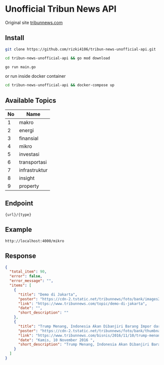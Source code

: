 # Unofficial Tribun News API

Original site [tribunnews.com](https://www.tribunnews.com)

## Install

```bash
git clone https://github.com/rizki4106/tribun-news-unofficial-api.git
```

```bash
cd tribun-news-unofficial-api && go mod download
```

```bash
go run main.go
```

or run inside docker container

```bash
cd tribun-news-unofficial-api && docker-compose up
```

## Available Topics

| No  | Name          |
| --- | ------------- |
| 1   | makro         |
| 2   | energi        |
| 3   | finansial     |
| 4   | mikro         |
| 5   | investasi     |
| 6   | transportasi  |
| 7   | infrastruktur |
| 8   | insight       |
| 9   | property      |

## Endpoint

```text
{url}/{type}
```

## Example

```text
http://localhost:4000/mikro
```

## Response

```json
{
  "total_item": 90,
  "error": false,
  "error_message": "",
  "items": [
    {
      "title": "Demo di Jakarta",
      "poster": "https://cdn-2.tstatic.net/tribunnews/foto/bank/images2/hariyadi-sukamdani-apindo_20160908_180423.jpg",
      "link": "https://www.tribunnews.com/topic/demo-di-jakarta",
      "date": "",
      "short_description": ""
    },
    {
      "title": "Trump Menang, Indonesia Akan Dibanjiri Barang Impor dari China, Ini Sebabnya",
      "poster": "https://cdn-2.tstatic.net/tribunnews/foto/bank/thumbnails2/donald-trump-as_20161109_230611.jpg",
      "link": "https://www.tribunnews.com/bisnis/2016/11/10/trump-menang-indonesia-akan-dibanjiri-barang-impor-dari-china-ini-sebabnya",
      "date": "Kamis, 10 November 2016 ",
      "short_description": "Trump Menang, Indonesia Akan Dibanjiri Barang Impor dari China, Ini Sebabnya "
    }
  ]
}
```
